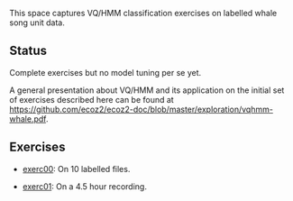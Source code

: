 This space captures VQ/HMM classification exercises
on labelled whale song unit data.

## Status

Complete exercises but no model tuning per se yet.

A general presentation about VQ/HMM and its application on the
initial set of exercises described here can be found at
https://github.com/ecoz2/ecoz2-doc/blob/master/exploration/vqhmm-whale.pdf.

## Exercises

- [exerc00](exerc00): On 10 labelled files.

- [exerc01](exerc01): On a 4.5 hour recording.
